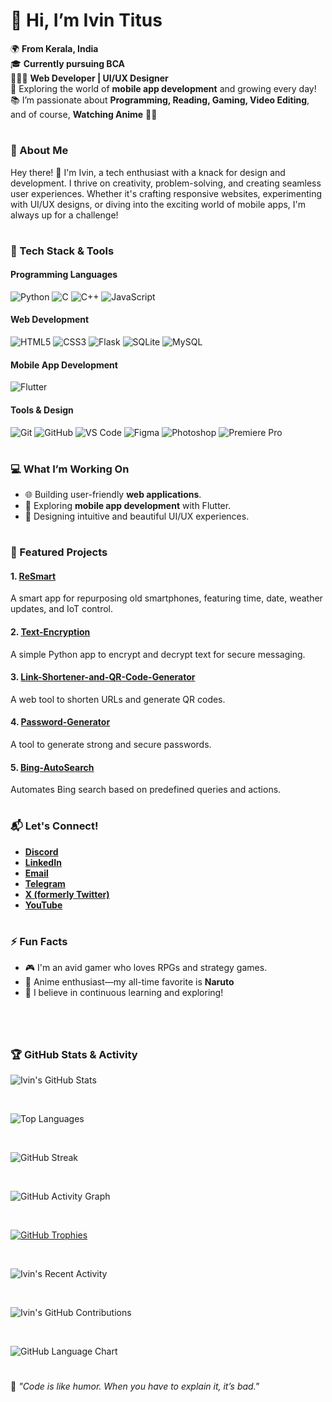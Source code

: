 # **👋 Hi, I’m Ivin Titus**  

🌍 **From Kerala, India**  
🎓 **Currently pursuing BCA**  
👨🏻‍💻 **Web Developer | UI/UX Designer**  
🌱 Exploring the world of **mobile app development** and growing every day!  
📚 I’m passionate about **Programming, Reading, Gaming, Video Editing**, and of course, **Watching Anime** 🎥✨  

#

### **🌟 About Me**  

Hey there! 👋 I'm Ivin, a tech enthusiast with a knack for design and development. I thrive on creativity, problem-solving, and creating seamless user experiences. Whether it's crafting responsive websites, experimenting with UI/UX designs, or diving into the exciting world of mobile apps, I'm always up for a challenge!  

#

### **🚀 Tech Stack & Tools** 

#### **Programming Languages**
![Python](https://img.shields.io/badge/-Python-3776AB?style=flat&logo=python&logoColor=white) ![C](https://img.shields.io/badge/-C-A8B9CC?style=flat&logo=c&logoColor=white)  ![C++](https://img.shields.io/badge/-C%2B%2B-00599C?style=flat&logo=c%2B%2B&logoColor=white)  ![JavaScript](https://img.shields.io/badge/-JavaScript-F7DF1E?style=flat&logo=javascript&logoColor=black)

#### **Web Development**
![HTML5](https://img.shields.io/badge/-HTML5-E34F26?style=flat&logo=html5&logoColor=white) ![CSS3](https://img.shields.io/badge/-CSS3-1572B6?style=flat&logo=css3&logoColor=white)  ![Flask](https://img.shields.io/badge/-Flask-000000?style=flat&logo=flask&logoColor=white)  ![SQLite](https://img.shields.io/badge/-SQLite-003B57?style=flat&logo=sqlite&logoColor=white)  ![MySQL](https://img.shields.io/badge/-MySQL-4479A1?style=flat&logo=mysql&logoColor=white)  

#### **Mobile App Development**
![Flutter](https://img.shields.io/badge/-Flutter-02569B?style=flat&logo=flutter&logoColor=white)  

#### **Tools & Design**
![Git](https://img.shields.io/badge/-Git-F05032?style=flat&logo=git&logoColor=white)  ![GitHub](https://img.shields.io/badge/-GitHub-181717?style=flat&logo=github&logoColor=white)  ![VS Code](https://img.shields.io/badge/-VS%20Code-007ACC?style=flat&logo=visualstudiocode&logoColor=white)  ![Figma](https://img.shields.io/badge/-Figma-F24E1E?style=flat&logo=figma&logoColor=white)  ![Photoshop](https://img.shields.io/badge/-Photoshop-31A8FF?style=flat&logo=adobephotoshop&logoColor=white)  ![Premiere Pro](https://img.shields.io/badge/-Premiere%20Pro-9999FF?style=flat&logo=adobepremierepro&logoColor=white)  

#

### **💻 What I’m Working On**  

- 🌐 Building user-friendly **web applications**.  
- 📱 Exploring **mobile app development** with Flutter.  
- 🎨 Designing intuitive and beautiful UI/UX experiences.  

#

### **📂 Featured Projects**  

#### 1. [ReSmart](https://github.com/ivin-titus/ReSmart)  
A smart app for repurposing old smartphones, featuring time, date, weather updates, and IoT control.  

#### 2. [Text-Encryption](https://github.com/ivin-titus/Text-Encryption)  
A simple Python app to encrypt and decrypt text for secure messaging.  

#### 3. [Link-Shortener-and-QR-Code-Generator](https://github.com/ivin-titus/Link-Shortener-and-QR-Code-Generator)  
A web tool to shorten URLs and generate QR codes.  

#### 4. [Password-Generator](https://github.com/ivin-titus/password-generator)  
A tool to generate strong and secure passwords.  

#### 5. [Bing-AutoSearch](https://github.com/ivin-titus/bing-autosearch)  
Automates Bing search based on predefined queries and actions.  

#

### **📬 Let's Connect!**  

- **[Discord](https://discordapp.com/users/887217817131286549)**  
- **[LinkedIn](https://in.linkedin.com/in/ivin-titus-49b403297)**  
- **[Email](mailto:ivintitus@hotmail.com)** 
- **[Telegram](http://t.me/Ivin_Techz)**  
- **[X (formerly Twitter)](https://twitter.com/ivin_titus_)**  
- **[YouTube](https://www.youtube.com/@Ivin_Techz)**


#

### **⚡ Fun Facts**  

- 🎮 I'm an avid gamer who loves RPGs and strategy games.  
- 🎥 Anime enthusiast—my all-time favorite is **Naruto**
- 🌱 I believe in continuous learning and exploring!  

#

<br>

### 🏆 GitHub Stats & Activity  

![Ivin's GitHub Stats](https://github-readme-stats.vercel.app/api?username=ivin-titus&show_icons=true&count_private=true&theme=radical)  

<br>

![Top Languages](https://github-readme-stats.vercel.app/api/top-langs/?username=ivin-titus&layout=compact&theme=radical)  

<br>

![GitHub Streak](https://github-readme-streak-stats.herokuapp.com/?user=ivin-titus&theme=radical)  

<br>

![GitHub Activity Graph](https://activity-graph.herokuapp.com/graph?username=ivin-titus&theme=radical)  

<br>

[![GitHub Trophies](https://github-profile-trophy.vercel.app/?username=ivin-titus&theme=radical)](https://github.com/ryo-ma/github-profile-trophy)  

<br>

![Ivin's Recent Activity](https://github-readme-activity-graph.cyclic.app/graph?username=ivin-titus&theme=github)  

<br>

![Ivin's GitHub Contributions](https://github-contrib-widget.herokuapp.com/?username=ivin-titus)  

<br>

![GitHub Language Chart](https://github-readme-language-chart.vercel.app/api?username=ivin-titus)


#
🌟 _"Code is like humor. When you have to explain it, it’s bad."_  

